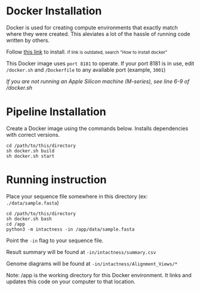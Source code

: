 # Docker Installation

Docker is used for creating compute environments that exactly match where they were created.  This aleviates a lot of the hassle of running code written by others.

Follow [this link](#https://docs.docker.com/get-docker/) to install. <small>If link is outdated, search "How to install docker"</small>

This Docker image uses `port 8181` to operate.  If your port 8181 is in use, edit `/docker.sh` and `/Dockerfile` to any available port (example, `3001`)

<i>If you are not running an Apple Silicon machine (M-series), see line 6-9 of /docker.sh</i>

# Pipeline Installation

Create a Docker image using the commands below. Installs dependencies with correct versions.

```
cd /path/to/this/directory
sh docker.sh build
sh docker.sh start
```

# Running instruction

Place your sequence file somewhere in this directory (ex: `./data/sample.fasta`)

```
cd /path/to/this/directory
sh docker.sh bash
cd /app
python3 -m intactness -in /app/data/sample.fasta
```

Point the `-in` flag to your sequence file.

Result summary will be found at `-in/intactness/summary.csv`

Genome diagrams will be found at `-in/intactness/Alignment_Views/*`

Note: /app is the working directory for this Docker environment.  It links and updates this code on your computer to that location.
